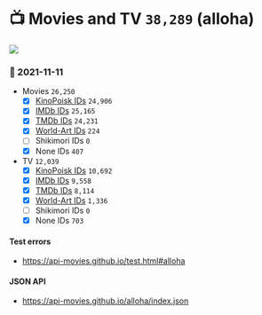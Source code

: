 # :tv: Movies and TV `38,289` (alloha)

<a href="https://API-Movies.github.io"><img src="https://API-Movies.github.io/banner.png?cache"></a>

### :date: 2021-11-11
- Movies `26,250`
  - [x] <a href="https://API-Movies.github.io/alloha/movie_kinopoisk_ids.json">KinoPoisk IDs</a> `24,906`
  - [x] <a href="https://API-Movies.github.io/alloha/movie_imdb_ids.json">IMDb IDs</a> `25,165`
  - [x] <a href="https://API-Movies.github.io/alloha/movie_tmdb_ids.json">TMDb IDs</a> `24,231`
  - [x] <a href="https://API-Movies.github.io/alloha/movie_world_art_ids.json">World-Art IDs</a> `224`
  - [ ] Shikimori IDs `0`
  - [x] None IDs `407`
- TV `12,039`
  - [x] <a href="https://API-Movies.github.io/alloha/tv_kinopoisk_ids.json">KinoPoisk IDs</a> `10,692`
  - [x] <a href="https://API-Movies.github.io/alloha/tv_imdb_ids.json">IMDb IDs</a> `9,558`
  - [x] <a href="https://API-Movies.github.io/alloha/tv_tmdb_ids.json">TMDb IDs</a> `8,114`
  - [x] <a href="https://API-Movies.github.io/alloha/tv_world_art_ids.json">World-Art IDs</a> `1,336`
  - [ ] Shikimori IDs `0`
  - [x] None IDs `703`
#### Test errors
- <a href='https://api-movies.github.io/test.html#alloha'>https://api-movies.github.io/test.html#alloha</a>
#### JSON API
- <a href='https://api-movies.github.io/alloha/index.json'>https://api-movies.github.io/alloha/index.json</a>
